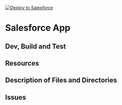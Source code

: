 [![Deploy to Salesforce](https://andrewfawcett.files.wordpress.com/2014/09/deploy.png)](https://githubsfdeploy.herokuapp.com/app/githubdeploy/sriram-venkatraman/PicklistSync)

# Salesforce App

## Dev, Build and Test

## Resources

## Description of Files and Directories

## Issues
